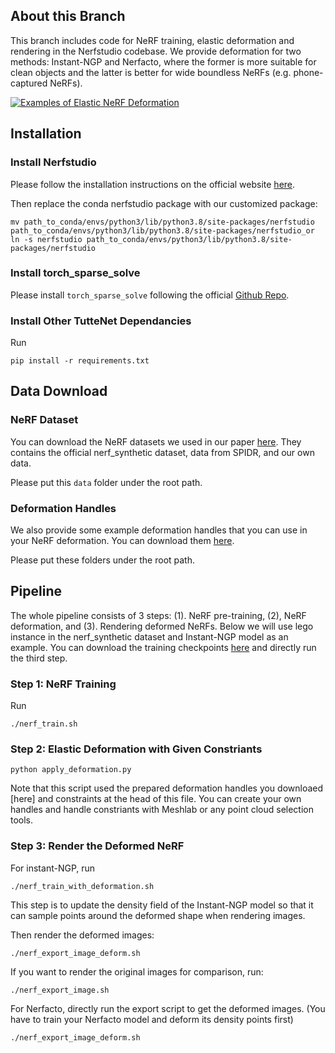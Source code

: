 ## About this Branch
This branch includes code for NeRF training, elastic deformation and rendering in the Nerfstudio codebase. 
We provide deformation for two methods: Instant-NGP and Nerfacto, where the former is more suitable for clean objects and the latter is better for wide boundless NeRFs (e.g. phone-captured NeRFs). 


[![Examples of Elastic NeRF Deformation](https://img.youtube.com/vi/LJsfEFTT_BY/default.jpg)](https://youtu.be/LJsfEFTT_BY)

## Installation 
### Install Nerfstudio 
Please follow the installation instructions on the official website [here](https://docs.nerf.studio/quickstart/installation.html). 

Then replace the conda nerfstudio package with our customized package: 
```
mv path_to_conda/envs/python3/lib/python3.8/site-packages/nerfstudio path_to_conda/envs/python3/lib/python3.8/site-packages/nerfstudio_or
ln -s nerfstudio path_to_conda/envs/python3/lib/python3.8/site-packages/nerfstudio
```

### Install torch_sparse_solve 
Please install `torch_sparse_solve` following the official [Github Repo](https://github.com/flaport/torch_sparse_solve). 

### Install Other TutteNet Dependancies 
Run
```
pip install -r requirements.txt 
```

## Data Download
### NeRF Dataset 
You can download the NeRF datasets we used in our paper [here](https://www.dropbox.com/scl/fi/xlqv86i5b3lbp0wq3oxzq/TutteNet_NeRF_data.zip?rlkey=wr4ydu1kyjuw92g6ud80yr4b0&st=vtupn054&dl=0). 
They contains the official nerf_synthetic dataset, data from SPIDR, and our own data. 

Please put this `data` folder under the root path. 

### Deformation Handles
We also provide some example deformation handles that you can use in your NeRF deformation. You can download them [here](https://www.dropbox.com/scl/fi/zgsx9odde7js5ok3cmgbc/nerf_deformation.zip?rlkey=psxadbgwuavorzr78m93ypxcl&st=fqr7wk2c&dl=0). 

Please put these folders under the root path. 

## Pipeline 
The whole pipeline consists of 3 steps: (1). NeRF pre-training, (2), NeRF deformation, and (3). Rendering deformed NeRFs. Below we will use lego instance in the nerf_synthetic dataset and Instant-NGP model as an example. You can download the training checkpoints [here](https://www.dropbox.com/scl/fi/f549lose4hzkzte6z218o/nerf_checkpoints.zip?rlkey=72ijbgkmwiifw4686jmepo1ev&st=tc4dw050&dl=0) and directly run the third step. 

### Step 1: NeRF Training
Run
```
./nerf_train.sh
```

### Step 2: Elastic Deformation with Given Constriants 
```
python apply_deformation.py
```

Note that this script used the prepared deformation handles you downloaed [here] and constraints at the head of this file. You can create your own handles and handle constriants with Meshlab or any point cloud selection tools. 

### Step 3: Render the Deformed NeRF

For instant-NGP, run
```
./nerf_train_with_deformation.sh
```
This step is to update the density field of the Instant-NGP model so that it can sample points around the deformed shape when rendering images. 

Then render the deformed images: 
```
./nerf_export_image_deform.sh
```
If you want to render the original images for comparison, run: 
```
./nerf_export_image.sh
```

For Nerfacto, directly run the export script to get the deformed images. (You have to train your Nerfacto model and deform its density points first)
```
./nerf_export_image_deform.sh
```

